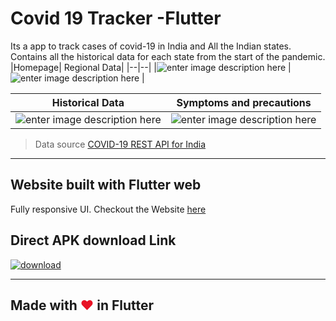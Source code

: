 
# Covid 19 Tracker -Flutter

Its a app to track cases of covid-19 in India and All the Indian states.
Contains all the historical data for each state from the start of the pandemic.
|Homepage|  Regional Data|
|--|--|
|![enter image description here](https://raw.githubusercontent.com/imsudip/covid19_Tracker/main/photo_2021-04-23_23-19-31.jpg)  |![enter image description here](https://raw.githubusercontent.com/imsudip/covid19_Tracker/main/photo_2021-04-23_23-19-24.jpg)  |

|Historical Data| Symptoms and precautions |
|--|--|
| ![enter image description here](https://raw.githubusercontent.com/imsudip/covid19_Tracker/main/photo_2021-04-23_23-19-29.jpg) |![enter image description here](https://raw.githubusercontent.com/imsudip/covid19_Tracker/main/photo_2021-04-23_23-19-27.jpg)  |

> Data source
> [COVID-19 REST API for India](https://github.com/amodm/api-covid19-in)


***
## Website built with Flutter web

Fully responsive UI.
Checkout the Website [here](https://imsudip.github.io/covid19_Tracker/#/)
## Direct APK download Link
<a href="https://github.com/imsudip/covid19_Tracker/raw/main/Covid19%20Tracker_1.1.0.apk" title="Download now"><img src="https://i.ibb.co/kHy4pMz/download.png" alt="download" border="0"></a>
***



## Made with <span style="color: #E81224;">&hearts;</span> in Flutter
